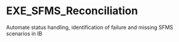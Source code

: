 # EXE_SFMS_Reconciliation
 Automate status handling, identification of failure and missing SFMS scenarios in IB
